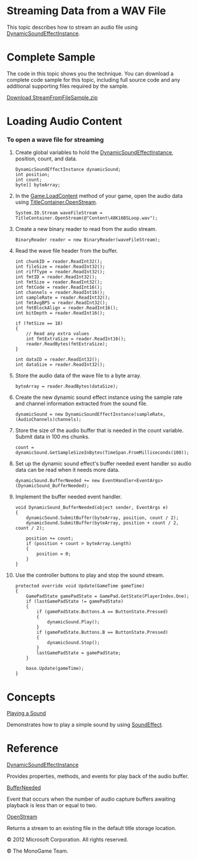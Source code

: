 

# Streaming Data from a WAV File

This topic describes how to stream an audio file using [DynamicSoundEffectInstance](T_MXFA_DynamicSoundEffectInstance.md).

# Complete Sample

The code in this topic shows you the technique. You can download a complete code sample for this topic, including full source code and any additional supporting files required by the sample.

[Download StreamFromFileSample.zip](http://go.microsoft.com/fwlink/?LinkId=258733)

# Loading Audio Content

### To open a wave file for streaming

1.  Create global variables to hold the [DynamicSoundEffectInstance](T_MXFA_DynamicSoundEffectInstance.md), position, count, and data.
    
    ```
    DynamicSoundEffectInstance dynamicSound;
    int position;
    int count;
    byte[] byteArray;
    ```
                        
    
2.  In the [Game.LoadContent](M_MXF_Game_LoadContent.md) method of your game, open the audio data using [TitleContainer.OpenStream](M_MXF_TitleContainer_OpenStream.md).
    
    ```
    System.IO.Stream waveFileStream = TitleContainer.OpenStream(@"Content\48K16BSLoop.wav");
    ```
                        
    
3.  Create a new binary reader to read from the audio stream.
    
    ```
    BinaryReader reader = new BinaryReader(waveFileStream);
    ```
                        
    
4.  Read the wave file header from the buffer.
    
    ```
    int chunkID = reader.ReadInt32();
    int fileSize = reader.ReadInt32();
    int riffType = reader.ReadInt32();
    int fmtID = reader.ReadInt32();
    int fmtSize = reader.ReadInt32();
    int fmtCode = reader.ReadInt16();
    int channels = reader.ReadInt16();
    int sampleRate = reader.ReadInt32();
    int fmtAvgBPS = reader.ReadInt32();
    int fmtBlockAlign = reader.ReadInt16();
    int bitDepth = reader.ReadInt16();
    
    if (fmtSize == 18)
    {
        // Read any extra values
        int fmtExtraSize = reader.ReadInt16();
        reader.ReadBytes(fmtExtraSize);
    }
    
    int dataID = reader.ReadInt32();
    int dataSize = reader.ReadInt32();
    ```
                        
    
5.  Store the audio data of the wave file to a byte array.
    
    ```
    byteArray = reader.ReadBytes(dataSize);
    ```
                        
    
6.  Create the new dynamic sound effect instance using the sample rate and channel information extracted from the sound file.
    
     ```
     dynamicSound = new DynamicSoundEffectInstance(sampleRate, (AudioChannels)channels);
     ```
                        
    
7.  Store the size of the audio buffer that is needed in the count variable. Submit data in 100 ms chunks.
    
    ```
    count = dynamicSound.GetSampleSizeInBytes(TimeSpan.FromMilliseconds(100));
    ```
                        
    
8.  Set up the dynamic sound effect's buffer needed event handler so audio data can be read when it needs more data.
    
    ```
    dynamicSound.BufferNeeded += new EventHandler<EventArgs>(DynamicSound_BufferNeeded);
    ```
                        
    
9.  Implement the buffer needed event handler.
    
    ```
    void DynamicSound_BufferNeeded(object sender, EventArgs e)
    {
        dynamicSound.SubmitBuffer(byteArray, position, count / 2);
        dynamicSound.SubmitBuffer(byteArray, position + count / 2, count / 2);
    
        position += count;
        if (position + count > byteArray.Length)
        {
            position = 0;
        }
    }
    ```
                        
    
10.  Use the controller buttons to play and stop the sound stream.
    
        ```
        protected override void Update(GameTime gameTime)
        {
            GamePadState gamePadState = GamePad.GetState(PlayerIndex.One);
            if (lastGamePadState != gamePadState)
            {
                if (gamePadState.Buttons.A == ButtonState.Pressed)
                {
                    dynamicSound.Play();
                }
                if (gamePadState.Buttons.B == ButtonState.Pressed)
                {
                    dynamicSound.Stop();
                }
                lastGamePadState = gamePadState;
            }

            base.Update(gameTime);
        }
        ```

    

# Concepts

[Playing a Sound](Audio_HowTo_PlayASound.md)

Demonstrates how to play a simple sound by using [SoundEffect](T_MXFA_SoundEffect.md).

# Reference

[DynamicSoundEffectInstance](T_MXFA_DynamicSoundEffectInstance.md)

Provides properties, methods, and events for play back of the audio buffer.

[BufferNeeded](E_MXFA_DynamicSoundEffectInstance_BufferNeeded.md)

Event that occurs when the number of audio capture buffers awaiting playback is less than or equal to two.

[OpenStream](M_MXF_TitleContainer_OpenStream.md)

Returns a stream to an existing file in the default title storage location.

© 2012 Microsoft Corporation. All rights reserved.

© The MonoGame Team.
